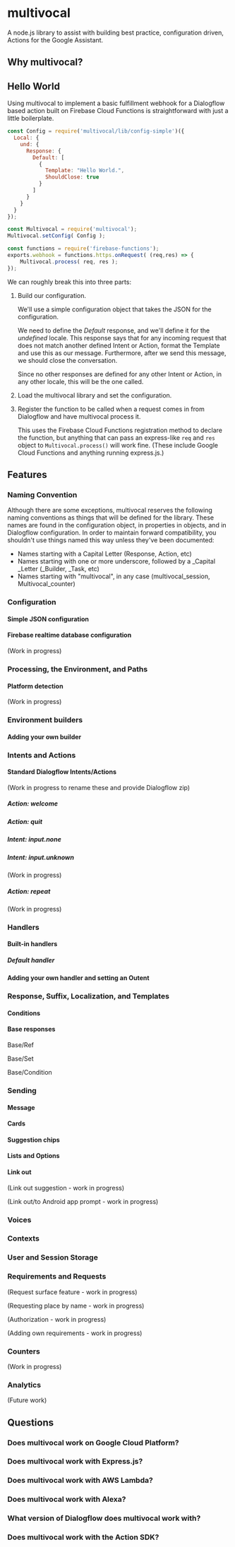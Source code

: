 # multivocal
A node.js library to assist with building best practice, configuration driven, Actions for the Google Assistant.

## Why multivocal?

## Hello World

Using multivocal to implement a basic fulfillment webhook for a Dialogflow
based action built on Firebase Cloud Functions is straightforward with just
a little boilerplate.

```javascript
const Config = require('multivocal/lib/config-simple')({
  Local: {
    und: {
      Response: {
        Default: [
          {
            Template: "Hello World.",
            ShouldClose: true
          }
        ]
      }
    }
  }
});

const Multivocal = require('multivocal');
Multivocal.setConfig( Config );

const functions = require('firebase-functions');
exports.webhook = functions.https.onRequest( (req,res) => {
    Multivocal.process( req, res );
});
```

We can roughly break this into three parts:

1. Build our configuration.  
   
   We'll use a simple configuration object that takes the JSON for the configuration.
   
   We need to define the _Default_ response, and we'll define it for the _undefined_
   locale. This response says that for any incoming request that does not match
   another defined Intent or Action, format the Template and use this as our message.
   Furthermore, after we send this message, we should close the conversation.
   
   Since no other responses are defined for any other Intent or Action, in any
   other locale, this will be the one called.
   
2. Load the multivocal library and set the configuration.

3. Register the function to be called when a request comes in from Dialogflow
   and have multivocal process it.  
   
   This uses the Firebase Cloud Functions registration method to declare the
   function, but anything that can pass an express-like `req` and `res` object
   to `Multivocal.process()` will work fine. (These include Google Cloud
   Functions and anything running express.js.)

## Features

### Naming Convention

Although there are some exceptions, multivocal reserves the following naming
conventions as things that will be defined for the library. These names are
found in the configuration object, in properties in objects, and in Dialogflow
configuration. In order to maintain forward compatibility, you shouldn't
use things named this way unless they've been documented:

* Names starting with a Capital Letter 
  (Response, Action, etc)
* Names starting with one or more underscore, followed by a _Capital _Letter
  (_Builder, _Task, etc)
* Names starting with "multivocal", in any case
  (multivocal_session, Multivocal_counter)

### Configuration

#### Simple JSON configuration

#### Firebase realtime database configuration

(Work in progress)

### Processing, the Environment, and Paths

#### Platform detection

(Work in progress)

### Environment builders

#### Adding your own builder

### Intents and Actions

#### Standard Dialogflow Intents/Actions

(Work in progress to rename these and provide Dialogflow zip)

##### Action: welcome

##### Action: quit

##### Intent: input.none

##### Intent: input.unknown

(Work in progress)

##### Action: repeat

(Work in progress)

### Handlers

#### Built-in handlers

##### Default handler

#### Adding your own handler and setting an Outent

### Response, Suffix, Localization, and Templates

#### Conditions

#### Base responses

Base/Ref

Base/Set

Base/Condition

### Sending

#### Message

#### Cards

#### Suggestion chips

#### Lists and Options

#### Link out

(Link out suggestion - work in progress)

(Link out/to Android app prompt - work in progress)

### Voices

### Contexts

### User and Session Storage

### Requirements and Requests

(Request surface feature - work in progress)

(Requesting place by name - work in progress)

(Authorization - work in progress)

(Adding own requirements - work in progress)

### Counters

(Work in progress)

### Analytics

(Future work)

## Questions

### Does multivocal work on Google Cloud Platform?

### Does multivocal work with Express.js?

### Does multivocal work with AWS Lambda?
 
### Does multivocal work with Alexa?

### What version of Dialogflow does multivocal work with?

### Does multivocal work with the Action SDK?